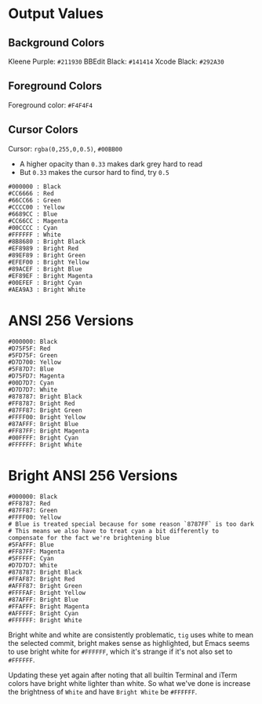 # Output Values

## Background Colors

Kleene Purple: `#211930`
BBEdit Black: `#141414`
Xcode Black: `#292A30`

## Foreground Colors

Foreground color: `#F4F4F4`

## Cursor Colors

Cursor: `rgba(0,255,0,0.5)`, `#00BB00`
- A higher opacity than `0.33` makes dark grey hard to read
- But `0.33` makes the cursor hard to find, try `0.5`

```
#000000 : Black
#CC6666 : Red
#66CC66 : Green
#CCCC00 : Yellow
#6689CC : Blue
#CC66CC : Magenta
#00CCCC : Cyan
#FFFFFF : White
#8B8680 : Bright Black
#EF8989 : Bright Red
#89EF89 : Bright Green
#EFEF00 : Bright Yellow
#89ACEF : Bright Blue
#EF89EF : Bright Magenta
#00EFEF : Bright Cyan
#AEA9A3 : Bright White
```

# ANSI 256 Versions

```
#000000: Black
#D75F5F: Red
#5FD75F: Green
#D7D700: Yellow
#5F87D7: Blue
#D75FD7: Magenta
#00D7D7: Cyan
#D7D7D7: White
#878787: Bright Black
#FF8787: Bright Red
#87FF87: Bright Green
#FFFF00: Bright Yellow
#87AFFF: Bright Blue
#FF87FF: Bright Magenta
#00FFFF: Bright Cyan
#FFFFFF: Bright White
```

# Bright ANSI 256 Versions

```
#000000: Black
#FF8787: Red
#87FF87: Green
#FFFF00: Yellow
# Blue is treated special because for some reason `8787FF` is too dark
# This means we also have to treat cyan a bit differently to compensate for the fact we're brightening blue
#5FAFFF: Blue
#FF87FF: Magenta
#5FFFFF: Cyan
#D7D7D7: White
#878787: Bright Black
#FFAF87: Bright Red
#AFFF87: Bright Green
#FFFFAF: Bright Yellow
#87AFFF: Bright Blue
#FFAFFF: Bright Magenta
#AFFFFF: Bright Cyan
#FFFFFF: Bright White
```

Bright white and white are consistently problematic, `tig` uses white to mean the selected commit, bright makes sense as highlighted, but Emacs seems to use bright white for `#FFFFFF`, which it's strange if it's not also set to `#FFFFFF`.

Updating these yet again after noting that all builtin Terminal and iTerm colors have bright white lighter than white. So what we've done is increase the brightness of `White` and have `Bright White` be `#FFFFFF`.

